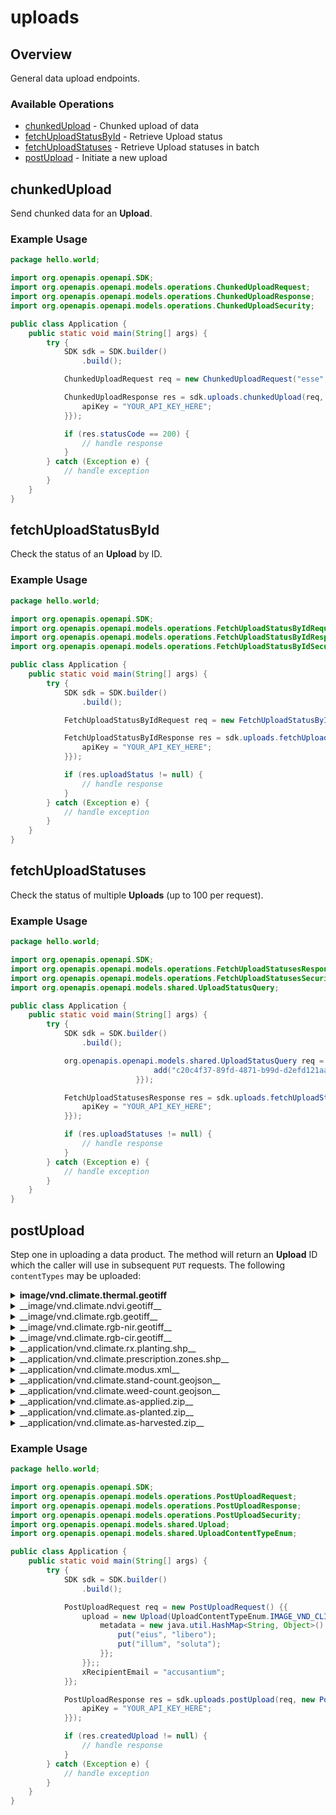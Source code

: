 # uploads

## Overview

General data upload endpoints.

### Available Operations

* [chunkedUpload](#chunkedupload) - Chunked upload of data
* [fetchUploadStatusById](#fetchuploadstatusbyid) - Retrieve Upload status
* [fetchUploadStatuses](#fetchuploadstatuses) - Retrieve Upload statuses in batch
* [postUpload](#postupload) - Initiate a new upload

## chunkedUpload

Send chunked data for an **Upload**.

### Example Usage

```java
package hello.world;

import org.openapis.openapi.SDK;
import org.openapis.openapi.models.operations.ChunkedUploadRequest;
import org.openapis.openapi.models.operations.ChunkedUploadResponse;
import org.openapis.openapi.models.operations.ChunkedUploadSecurity;

public class Application {
    public static void main(String[] args) {
        try {
            SDK sdk = SDK.builder()
                .build();

            ChunkedUploadRequest req = new ChunkedUploadRequest("esse", "recusandae", "0bc7178e-4796-4f2a-b0c6-88282aa48256");            

            ChunkedUploadResponse res = sdk.uploads.chunkedUpload(req, new ChunkedUploadSecurity() {{
                apiKey = "YOUR_API_KEY_HERE";
            }});

            if (res.statusCode == 200) {
                // handle response
            }
        } catch (Exception e) {
            // handle exception
        }
    }
}
```

## fetchUploadStatusById

Check the status of an **Upload** by ID.

### Example Usage

```java
package hello.world;

import org.openapis.openapi.SDK;
import org.openapis.openapi.models.operations.FetchUploadStatusByIdRequest;
import org.openapis.openapi.models.operations.FetchUploadStatusByIdResponse;
import org.openapis.openapi.models.operations.FetchUploadStatusByIdSecurity;

public class Application {
    public static void main(String[] args) {
        try {
            SDK sdk = SDK.builder()
                .build();

            FetchUploadStatusByIdRequest req = new FetchUploadStatusByIdRequest("2f222e98-17ee-417c-be61-e6b7b95bc0ab");            

            FetchUploadStatusByIdResponse res = sdk.uploads.fetchUploadStatusById(req, new FetchUploadStatusByIdSecurity() {{
                apiKey = "YOUR_API_KEY_HERE";
            }});

            if (res.uploadStatus != null) {
                // handle response
            }
        } catch (Exception e) {
            // handle exception
        }
    }
}
```

## fetchUploadStatuses

Check the status of multiple **Uploads** (up to 100 per request).

### Example Usage

```java
package hello.world;

import org.openapis.openapi.SDK;
import org.openapis.openapi.models.operations.FetchUploadStatusesResponse;
import org.openapis.openapi.models.operations.FetchUploadStatusesSecurity;
import org.openapis.openapi.models.shared.UploadStatusQuery;

public class Application {
    public static void main(String[] args) {
        try {
            SDK sdk = SDK.builder()
                .build();

            org.openapis.openapi.models.shared.UploadStatusQuery req = new UploadStatusQuery(                new String[]{{
                                add("c20c4f37-89fd-4871-b99d-d2efd121aa6f"),
                            }});            

            FetchUploadStatusesResponse res = sdk.uploads.fetchUploadStatuses(req, new FetchUploadStatusesSecurity() {{
                apiKey = "YOUR_API_KEY_HERE";
            }});

            if (res.uploadStatuses != null) {
                // handle response
            }
        } catch (Exception e) {
            // handle exception
        }
    }
}
```

## postUpload

Step one in uploading a data product. The method will return an **Upload** ID which the caller will use in subsequent `PUT` requests.
The following `contentTypes` may be uploaded:
    <details><summary>__image/vnd.climate.thermal.geotiff__</summary>

    Allows for the upload of a thermal image. The image is a single band geotiff with 64 bit signed floating point values in degrees Celsius. The Coordinate Reference System (CRS) must be UTM with WGS84 datum.

    The following metadata entries are required to be embedded in the geotiff:
      * acquisitionStartDate - ISO8601 date
      * acquisitionEndDate - ISO8601 date
      * isCalibrated - boolean

    The following metadata entries are optional:
      * sourceId - uuid referencing the asset in the partner's system
      * fieldId - uuid referencing a field in the Climate system
      * boundaryId - uuid referencing a boundary in the Climate system
      * brandId - uuid referencing a partner's branding in the Climate system
      * name - name of the layer. The maximum number of characters that will be accepted as input is 20.

    Requires either imagery:write or platform scope.
  </details>
  <details><summary>__image/vnd.climate.ndvi.geotiff__</summary>

    Allows for the upload of a NDVI image. The image is a single band geotiff with 64 bit signed floating point values in the range of -1 to 1 inclusive. The Coordinate Reference System (CRS) must be UTM with WGS84 datum.

    The following metadata entries are required to be embedded in the geotiff:
      * acquisitionStartDate - ISO8601 date
      * acquisitionEndDate - ISO8601 date

    The following metadata entries are optional:
      * sourceId - uuid referencing the asset in the partner's system
      * fieldId - uuid referencing a field in the Climate system
      * boundaryId - uuid referencing a boundary in the Climate system
      * brandId - uuid referencing a partner's branding in the Climate system
      * name - name of the layer. The maximum number of characters that will be accepted as input is 20.

    Requires either imagery:write or platform scope.
  </details>
  <details><summary> __image/vnd.climate.rgb.geotiff__</summary>

    Allows for the upload of a true color image. The image is a multi band geotiff with 24-bit composite values. Each band is 8 bits with values in the range of 0 to 255. The Coordinate Reference System (CRS) must be UTM with WGS84 datum. The geotiff must contain 3 bands in the order Red, Green, Blue.

    The following metadata entries are required to be embedded in the geotiff:
      * acquisitionStartDate - ISO8601 date
      * acquisitionEndDate - ISO8601 date
      * isCalibrated - boolean

    The following metadata entries are optional:
      * sourceId - uuid referencing the asset in the partner's system
      * fieldId - uuid referencing a field in the Climate system
      * boundaryId - uuid referencing a boundary in the Climate system
      * brandId - uuid referencing a partner's branding in the Climate system
      * reflectanceComputeMethod - either TOA or GROUND
      * name - name of the layer. The maximum number of characters that will be accepted as input is 20.

    Requires either imagery:write or platform scope.
  </details>
  <details><summary> __image/vnd.climate.rgb-nir.geotiff__</summary>

    Allows for the upload of a Near Infrared (NIR) image. The Coordinate Reference System (CRS) must be UTM with WGS84 datum.

    The following metadata entries are required to be embedded in the geotiff:
      * acquisitionStartDate - ISO8601 date
      * acquisitionEndDate - ISO8601 date
      * isCalibrated - boolean

    The following metadata entries are optional:
      * sourceId - uuid referencing the asset in the partner's system
      * fieldId - uuid referencing a field in the Climate system
      * boundaryId - uuid referencing a boundary in the Climate system
      * brandId - uuid referencing a partner's branding in the Climate system
      * reflectanceComputeMethod - either TOA or GROUND
      * name - name of the layer. The maximum number of characters that will be accepted as input is 20.

    Requires either imagery:write or platform scope.
  </details>
  <details><summary>__image/vnd.climate.rgb-cir.geotiff__</summary>

    Allows for the upload of a Color Infrared (CIR) image. The Coordinate Reference System (CRS) must be UTM with WGS84 datum.

    The following metadata entries are required to be embedded in the geotiff:
      * acquisitionStartDate - ISO8601 date
      * acquisitionEndDate - ISO8601 date
      * isCalibrated - boolean

    The following metadata entries are optional:
      * sourceId - uuid referencing the asset in the partner's system
      * fieldId - uuid referencing a field in the Climate system
      * boundaryId - uuid referencing a boundary in the Climate system
      * brandId - uuid referencing a partner's branding in the Climate system
      * reflectanceComputeMethod - either TOA or GROUND
      * name - name of the layer. The maximum number of characters that will be accepted as input is 20.

    Requires either imagery:write or platform scope.
  </details>
  <details><summary> __application/vnd.climate.rx.planting.shp__</summary>

    Allows for the upload of a planting prescription in shapefile format.  The upload must be an archive in the zip format.  It should contain one and only one of each of the following file types:
      * .shp
      * .shx
      * .dbf

    All files with the above suffixes must have the same prefix, ie Back40.shp, Back40.shx and Back40.dbf.

    Requires either rx:write or platform scope.
  </details>
  <details><summary> __application/vnd.climate.prescription.zones.shp__</summary>

    Allows for the upload of a zones prescription in shapefile format.  The upload must be an archive in the zip format.  It should contain one and only one of each of the following file types:
      * .shp
      * .shx
      * .dbf

    All files with the above suffixes must have the same prefix, ie Back40.shp, Back40.shx and Back40.dbf.

    The following metadata entries are required:
      * fieldId - field identifier for prescription zones.
    
    Requires either rxZones:write or platform scope.
  </details>
  <details><summary> __application/vnd.climate.modus.xml__</summary>

    Allows for the upload of a soil sampling file in the modus 1.0 format with some restrictions.  The upload must be a single xml file.

    The following elements are required to be present in the modus file.
      * EventCode - Max length of 64 bytes
      * EventDate - Must be in ISO8601
      * SoilSample - Has a maxOccurs of 20k
      * Depth - Has a maxOccurs of 50
      * LabName - Must be non-empty.
      * StartingDepth - 0 to 36 inclusive, default 0
      * EndingDepth - 1 - 36 inclusive, default 1
      * ColumnDepth
      * DepthUnit - must be inches
      * Geometry - point in wgs84
    
    Requires the soil:write scope.
   </details>
   <details><summary> __application/vnd.climate.stand-count.geojson__</summary>

    Allows for the upload of a valid [geojson feature collection](https://tools.ietf.org/html/rfc7946#section-3.3).

    Each feature in the collection must contain the following entry in its properties section:
      * StandPPA - A count of the number of plants per acre:

    Additionally, the type field of each feature's geometry field must be:
      * Point

    Requires `imagery:write` scope.
   </details>
   <details><summary> __application/vnd.climate.weed-count.geojson__</summary>

    Allows for the upload of a valid [geojson feature collection](https://tools.ietf.org/html/rfc7946#section-3.3).

    Each feature in the collection must contain the following entry in its properties section:
      * StandPPA - A count of the number of plants per acre:

    Additionally, the type field of each feature's geometry field must be:
      * Point

    Requires `imagery:write` scope.
   </details>
   <details><summary> __application/vnd.climate.as-applied.zip__</summary>

    Allows for the upload of a valid application data [supported formats](https://support.climate.com/kt#/kA02A000000DjvOSAS/en_US).

    The following metadata entries are required:
      * fileName - name of the file being uploaded.

    The following metadata entries are optional:
      * resourceOwner - the grower's account email, where dealer/partner wants to upload data. As a prerequisite the grower must share their operation with the dealer/partner.

    Requires `asApplied:write` scope.
   </details>
   <details><summary> __application/vnd.climate.as-planted.zip__</summary>

    Allows for the upload of a valid planting data [supported formats](https://support.climate.com/kt#/kA02A000000DjvOSAS/en_US).

    The following metadata entries are required:
      * fileName - name of the file being uploaded.

    The following metadata entries are optional:
      * resourceOwner - the grower's account email, where dealer/partner wants to upload data. As a prerequisite the grower must share their operation with the dealer/partner.

    Requires `asPlanted:write` scope.
   </details>
   <details><summary> __application/vnd.climate.as-harvested.zip__</summary>

    Allows for the upload of a valid harvest data [supported formats](https://support.climate.com/kt#/kA02A000000DjvOSAS/en_US).

    The following metadata entries are required:
      * fileName - name of the file being uploaded.

    The following metadata entries are optional:
      * resourceOwner - the grower's account email, where dealer/partner wants to upload data. As a prerequisite the grower must share their operation with the dealer/partner.

    Requires `asHarvested:write` scope.
   </details>

### Example Usage

```java
package hello.world;

import org.openapis.openapi.SDK;
import org.openapis.openapi.models.operations.PostUploadRequest;
import org.openapis.openapi.models.operations.PostUploadResponse;
import org.openapis.openapi.models.operations.PostUploadSecurity;
import org.openapis.openapi.models.shared.Upload;
import org.openapis.openapi.models.shared.UploadContentTypeEnum;

public class Application {
    public static void main(String[] args) {
        try {
            SDK sdk = SDK.builder()
                .build();

            PostUploadRequest req = new PostUploadRequest() {{
                upload = new Upload(UploadContentTypeEnum.IMAGE_VND_CLIMATE_NDVI_GEOTIFF, 936747L, "vel") {{
                    metadata = new java.util.HashMap<String, Object>() {{
                        put("eius", "libero");
                        put("illum", "soluta");
                    }};
                }};;
                xRecipientEmail = "accusantium";
            }};            

            PostUploadResponse res = sdk.uploads.postUpload(req, new PostUploadSecurity() {{
                apiKey = "YOUR_API_KEY_HERE";
            }});

            if (res.createdUpload != null) {
                // handle response
            }
        } catch (Exception e) {
            // handle exception
        }
    }
}
```
